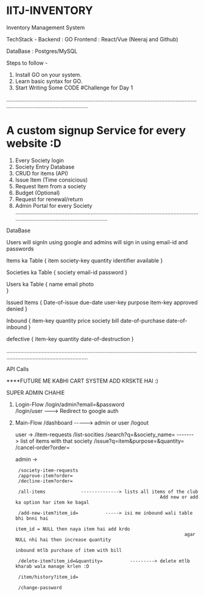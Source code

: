 # IITJ-INVENTORY

Inventory Management System 

TechStack - 
Backend : GO 
Frontend : React/Vue (Neeraj and Github) 

DataBase : Postgres/MySQL 

Steps to follow - 

1. Install GO on your system.
2. Learn basic syntax for GO.
3. Start Writing Some CODE #Challenge for Day 1

.................................................................................................................................................................................

# A custom signup Service for every website :D

1. Every Society login
2. Society Entry Database
3. CRUD for items (API)
4. Issue Item (Time consicious)
5. Request Item from a society
6. Budget (Optional)
7. Request for renewal/return
8. Admin Portal for every Society
...................................................................................................................................................................................


DataBase

Users will signIn using google and admins will sign in using email-id and passwords

Items ka Table 
{
    item society-key quantity identifier available 
}

Societies ka Table
{
    society email-id password
}

Users ka Table
{
    name email photo  
} 

Issued Items
{
    Date-of-issue due-date user-key purpose item-key approved denied
}

Inbound
{
    item-key quantity price society bill date-of-purchase date-of-inbound
}

defective
{
    item-key quantity date-of-destruction
}

.................................................................................................................................................................................

API Calls 

****FUTURE ME KABHI CART SYSTEM ADD KRSKTE HAI :)

SUPER ADMIN CHAHIE

1. Login-Flow 
    /login/admin?email=&password  
    /login/user ---> Redirect to google auth


2. Main-Flow
    /dashboard      -----> admin or user
    /logout
    
    user ->
        /item-requests
        /list-socities
        /search?q=&society_name=  ------->  list of items with that society
        /issue?q=item&purpose=&quantity=
        /cancel-order?order=
    
    admin ->

        /society-item-requests
        /approve-item?order=
        /decline-item?order=

        /all-items             --------------> lists all items of the club
                                                            Add new or add ka option har item ke bagal

        /add-new-item?item_id=          -----> isi me inbound wali table bhi bnni hai 
                                                                     item_id = NULL then naya item hai add krdo 
                                                                     agar NULL nhi hai then increase quantity
                                                                     inbound mtlb purchase of item with bill

        /delete-item?item_id=&quantity=          ---------> delete mtlb kharab wala manage krlen :D

        /item/history?item_id=

        /change-password

